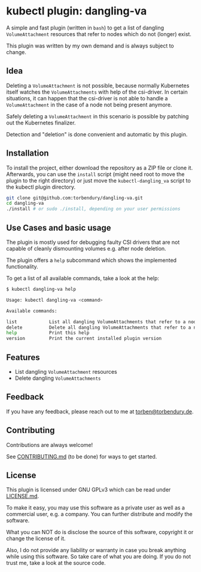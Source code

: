 # kubectl plugin: dangling-va

A simple and fast plugin (written in `bash`) to get a list of dangling `VolumeAttachment` resources that refer to nodes which do not (longer) exist.

This plugin was written by my own demand and is always subject to change.

## Idea

Deleting a `VolumeAttachment` is not possible, because normally Kubernetes itself watches the `VolumeAttachments` with help of the csi-driver. In certain situations, it can happen that the csi-driver is not able to handle a `VolumeAttachment` in the case of a node not being present anymore.

Safely deleting a `VolumeAttachment` in this scenario is possible by patching out the Kubernetes finalizer.

Detection and "deletion" is done convenient and automatic by this plugin.

## Installation

To install the project, either download the repository as a ZIP file or clone it. Afterwards, you can use the `install` script (might need root to move the plugin to the right directory) or just move the `kubectl-dangling_va` script to the kubectl plugin directory.

```bash
git clone git@github.com:torbendury/dangling-va.git
cd dangling-va
./install # or sudo ./install, depending on your user permissions
```

## Use Cases and basic usage

The plugin is mostly used for debugging faulty CSI drivers that are not capable of cleanly dismounting volumes e.g. after node deletion.

The plugin offers a `help` subcommand which shows the implemented functionality.

To get a list of all available commands, take a look at the help:

```bash
$ kubectl dangling-va help

Usage: kubectl dangling-va <command>

Available commands:

list            List all dangling VolumeAttachments that refer to a node which does not exist.
delete          Delete all dangling VolumeAttachments that refer to a node which does not exist.
help            Print this help
version         Print the current installed plugin version
```

## Features

- List dangling `VolumeAttachment` resources
- Delete dangling `VolumeAttachments`

## Feedback

If you have any feedback, please reach out to me at [torben@torbendury.de](mailto:torben@torbendury.de).

## Contributing

Contributions are always welcome!

See [CONTRIBUTING.md](CONTRIBUTING.md) (to be done) for ways to get started.

## License

This plugin is licensed under GNU GPLv3 which can be read under [LICENSE.md](LICENSE.md).

To make it easy, you may use this software as a private user as well as a commercial user, e.g. a company. You can further distribute and modify the software.

What you can NOT do is disclose the source of this software, copyright it or change the license of it.

Also, I do not provide any liability or warranty in case you break anything while using this software. So take care of what you are doing. If you do not trust me, take a look at the source code.
